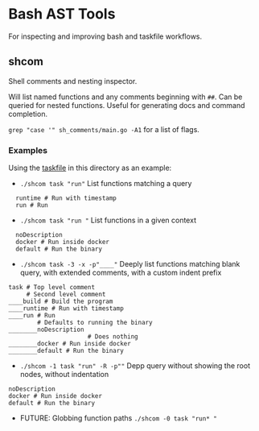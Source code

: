 # Bash AST Tools

For inspecting and improving bash and taskfile workflows.

## shcom

Shell comments and nesting inspector.

Will list named functions and any comments beginning with `##`.
Can be queried for nested functions.
Useful for generating docs and command completion.

`grep "case '" sh_comments/main.go -A1` for a list of flags.

### Examples

Using the [taskfile](./task) in this directory as an example:

- `./shcom task "run"` List functions matching a query
```
  runtime # Run with timestamp
  run # Run
```

- `./shcom task "run "` List functions in a given context
```
  noDescription 
  docker # Run inside docker
  default # Run the binary
```

- `./shcom task -3 -x -p"____"` Deeply list functions matching blank query, with extended comments, with a custom indent prefix
```
task # Top level comment
     # Second level comment
____build # Build the program
____runtime # Run with timestamp
____run # Run
        # Defaults to running the binary
________noDescription 
                      # Does nothing
________docker # Run inside docker
________default # Run the binary
```

- `./shcom -1 task "run" -R -p""` Depp query without showing the root nodes, without indentation
```
noDescription 
docker # Run inside docker
default # Run the binary
```

- FUTURE: Globbing function paths `./shcom -0 task "run* "`
